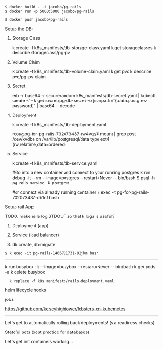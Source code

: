     $ docker build . -t jacobo/pg-rails
    $ docker run -p 5000:5000 jacobo/pg-rails

    $ docker push jacobo/pg-rails

Setup the DB:
  1. Storage Class
  
      k create -f k8s_manifests/db-storage-class.yaml
      k get storageclasses
      k describe storageclass/pg-pv

  2. Volume Claim
  
      k create -f k8s_manifests/db-volume-claim.yaml
      k get pvc
      k describe pvc/pg-pv-claim

  2. Secret
  
      erb -r base64 -r securerandom k8s_manifests/db-secret.yaml | kubectl create -f -
      k get secret/pg-db-secret -o jsonpath="{.data.postgres-password}" | base64 --decode

  3. Deployment
 
      k create -f k8s_manifests/db-deployment.yaml
      
      root@pg-for-pg-rails-732073437-tw4vq:/# mount | grep post
      /dev/xvdba on /var/lib/postgresql/data type ext4 (rw,relatime,data=ordered)

  4. Service
 
      k create -f k8s_manifests/db-service.yaml
      
      #Go into a new container and connect to your running postgres
      k run debug -it --rm --image=postgres --restart=Never -- bin/bash
          $ psql -h pg-rails-service -U postgres
      
      #or connect via already running container
      k exec -it pg-for-pg-rails-732073437-db1nf bash

Setup rail App:

  TODO: make rails log STDOUT so that k logs is useful?

  1. Deployment (app)

  2. Service (load balancer)


  3. db:create, db:migrate

    $ k exec -it pg-rails-1466721731-92jkm bash


----

k run busybox -it --image=busybox --restart=Never -- bin/bash
k get pods -a
k delete busybox

      k replace -f k8s_manifests/rails-deployment.yaml


helm lifecycle hooks

jobs

https://github.com/kelseyhightower/lobsters-on-kubernetes

----

  Let's get to automatically rolling back deployments! (via readiness checks)

  Stateful sets (best practice for databases)

  Let's get init containers working...